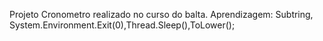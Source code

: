 Projeto Cronometro realizado no curso do balta. Aprendizagem: Subtring, System.Environment.Exit(0),Thread.Sleep(),ToLower();
